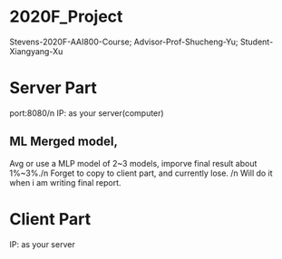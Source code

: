# 2020F_Project
Stevens-2020F-AAI800-Course;
Advisor-Prof-Shucheng-Yu;
Student-Xiangyang-Xu

# Server Part
port:8080/n
IP: as your server(computer)
## ML Merged model,
Avg or use a MLP model of 2~3 models, imporve final result about 1%~3%./n
Forget to copy to client part, and currently lose. /n
Will do it when i am writing final report.

# Client Part
IP: as your server
